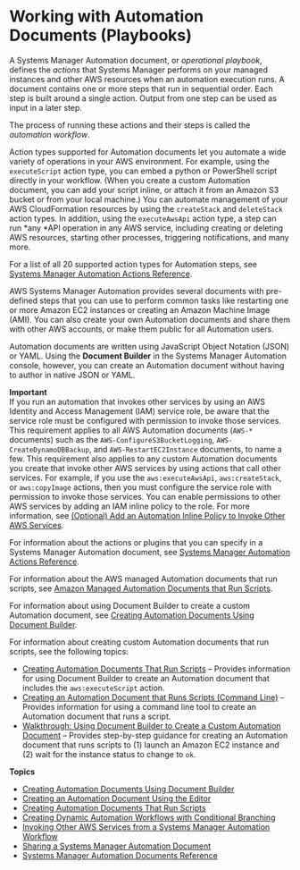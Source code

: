 # Working with Automation Documents \(Playbooks\)<a name="automation-documents"></a>

A Systems Manager Automation document, or *operational playbook*, defines the *actions* that Systems Manager performs on your managed instances and other AWS resources when an automation execution runs\. A document contains one or more steps that run in sequential order\. Each step is built around a single action\. Output from one step can be used as input in a later step\. 

The process of running these actions and their steps is called the *automation workflow*\.

Action types supported for Automation documents let you automate a wide variety of operations in your AWS environment\. For example, using the `executeScript` action type, you can embed a python or PowerShell script directly in your workflow\. \(When you create a custom Automation document, you can add your script inline, or attach it from an Amazon S3 bucket or from your local machine\.\) You can automate management of your AWS CloudFormation resources by using the `createStack` and `deleteStack` action types\. In addition, using the `executeAwsApi` action type, a step can run *any *API operation in any AWS service, including creating or deleting AWS resources, starting other processes, triggering notifications, and many more\. 

For a list of all 20 supported action types for Automation steps, see [Systems Manager Automation Actions Reference](automation-actions.md)\.

AWS Systems Manager Automation provides several documents with pre\-defined steps that you can use to perform common tasks like restarting one or more Amazon EC2 instances or creating an Amazon Machine Image \(AMI\)\. You can also create your own Automation documents and share them with other AWS accounts, or make them public for all Automation users\.

Automation documents are written using JavaScript Object Notation \(JSON\) or YAML\. Using the **Document Builder** in the Systems Manager Automation console, however, you can create an Automation document without having to author in native JSON or YAML\.

**Important**  
If you run an automation that invokes other services by using an AWS Identity and Access Management \(IAM\) service role, be aware that the service role must be configured with permission to invoke those services\. This requirement applies to all AWS Automation documents \(`AWS-*` documents\) such as the `AWS-ConfigureS3BucketLogging`, `AWS-CreateDynamoDBBackup`, and `AWS-RestartEC2Instance` documents, to name a few\. This requirement also applies to any custom Automation documents you create that invoke other AWS services by using actions that call other services\. For example, if you use the `aws:executeAwsApi`, `aws:createStack`, or `aws:copyImage` actions, then you must configure the service role with permission to invoke those services\. You can enable permissions to other AWS services by adding an IAM inline policy to the role\. For more information, see [\(Optional\) Add an Automation Inline Policy to Invoke Other AWS Services](automation-permissions.md#automation-role-add-inline-policy)\.

For information about the actions or plugins that you can specify in a Systems Manager Automation document, see [Systems Manager Automation Actions Reference](automation-actions.md)\.

For information about the AWS managed Automation documents that run scripts, see [ Amazon Managed Automation Documents that Run Scripts](runbook-scripts.md)\.

For information about using Document Builder to create a custom Automation document, see [Creating Automation Documents Using Document Builder](automation-document-builder.md)\. 

For information about creating custom Automation documents that run scripts, see the following topics:
+ [Creating Automation Documents That Run Scripts](automation-document-script.md) – Provides information for using Document Builder to create an Automation document that includes the `aws:executeScript` action\.
+ [Creating an Automation Document that Runs Scripts \(Command Line\)](automation-document-script-commandline.md) – Provides information for using a command line tool to create an Automation document that runs a script\.
+ [ Walkthrough: Using Document Builder to Create a Custom Automation Document](automation-walk-document-builder.md) – Provides step\-by\-step guidance for creating an Automation document that runs scripts to \(1\) launch an Amazon EC2 instance and \(2\) wait for the instance status to change to `ok`\.

**Topics**
+ [Creating Automation Documents Using Document Builder](automation-document-builder.md)
+ [Creating an Automation Document Using the Editor](automation-document-editor.md)
+ [Creating Automation Documents That Run Scripts](automation-document-script.md)
+ [Creating Dynamic Automation Workflows with Conditional Branching](automation-branchdocs.md)
+ [Invoking Other AWS Services from a Systems Manager Automation Workflow](automation-aws-apis-calling.md)
+ [Sharing a Systems Manager Automation Document](automation-share-document.md)
+ [Systems Manager Automation Documents Reference](automation-documents-reference.md)